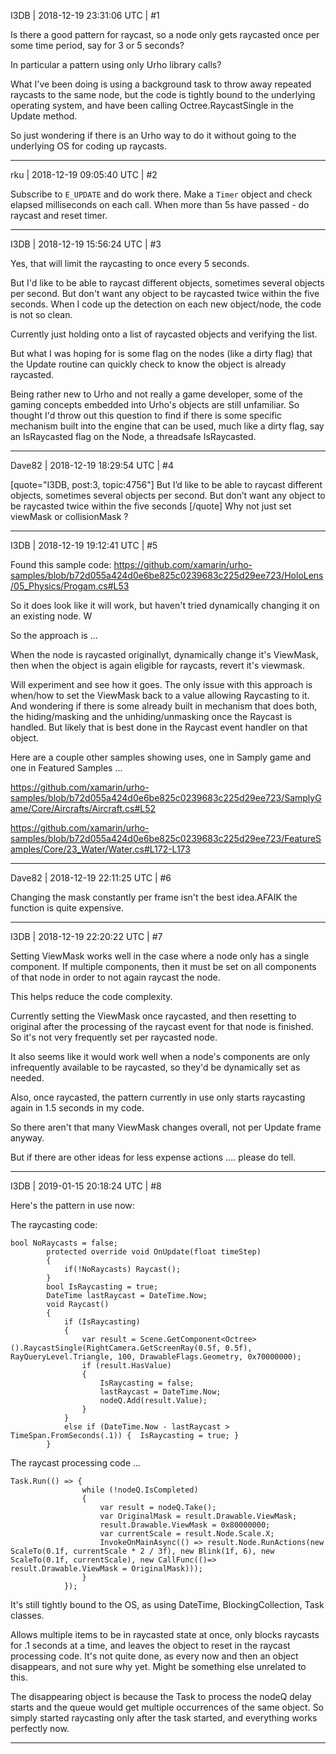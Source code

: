I3DB | 2018-12-19 23:31:06 UTC | #1

Is there a good pattern for raycast, so a node only gets raycasted once per some time period, say for 3 or 5 seconds?

In particular a pattern using only Urho library calls?

What I've been doing is using a background task to throw away repeated raycasts to the same node, but the code is tightly bound to the underlying operating system, and have been calling Octree.RaycastSingle in the Update method.

So just wondering if there is an Urho way to do it without going to the underlying OS for coding up raycasts.

-------------------------

rku | 2018-12-19 09:05:40 UTC | #2

Subscribe to `E_UPDATE` and do work there. Make a `Timer` object and check elapsed milliseconds on each call. When more than 5s have passed - do raycast and reset timer.

-------------------------

I3DB | 2018-12-19 15:56:24 UTC | #3

Yes, that will limit the raycasting to once every 5 seconds.

But I'd like to be able to raycast different objects, sometimes several objects per second. But don't want any object to be raycasted twice within the five seconds. When I code up the detection on each new object/node, the code is not so clean.

Currently just holding onto a list of raycasted objects and verifying the list.

But what I was hoping for is some flag on the nodes (like a dirty flag) that the Update routine can quickly check to know the object is already raycasted.

Being rather new to Urho and not really a game developer, some of the gaming concepts embedded into Urho's objects are still unfamiliar. So thought I'd throw out this question to find if there is some specific mechanism built into the engine that can be used, much like a dirty flag, say an IsRaycasted flag on the Node, a threadsafe IsRaycasted.

-------------------------

Dave82 | 2018-12-19 18:29:54 UTC | #4

[quote="I3DB, post:3, topic:4756"]
But I’d like to be able to raycast different objects, sometimes several objects per second. But don’t want any object to be raycasted twice within the five seconds
[/quote]
Why not just set viewMask or collisionMask ?

-------------------------

I3DB | 2018-12-19 19:12:41 UTC | #5

Found this sample code: 
https://github.com/xamarin/urho-samples/blob/b72d055a424d0e6be825c0239683c225d29ee723/HoloLens/05_Physics/Progam.cs#L53

So it does look like it will work, but haven't tried dynamically changing it on an existing node. W

So the approach is ...

When the node is raycasted originallyt, dynamically change it's ViewMask, then when the object is again eligible for raycasts, revert it's viewmask.

Will experiment and see how it goes. The only issue with this approach is when/how to set the ViewMask back to a value allowing Raycasting to it. And wondering if there is some already built in mechanism that does both, the hiding/masking and the unhiding/unmasking once the Raycast is handled. But likely that is best done in the Raycast event handler on that object.

Here are a couple other samples showing uses, one in Samply game and one in Featured Samples ...

https://github.com/xamarin/urho-samples/blob/b72d055a424d0e6be825c0239683c225d29ee723/SamplyGame/Core/Aircrafts/Aircraft.cs#L52

https://github.com/xamarin/urho-samples/blob/b72d055a424d0e6be825c0239683c225d29ee723/FeatureSamples/Core/23_Water/Water.cs#L172-L173

-------------------------

Dave82 | 2018-12-19 22:11:25 UTC | #6

Changing the mask constantly per frame isn't the best idea.AFAIK the function is quite expensive.

-------------------------

I3DB | 2018-12-19 22:20:22 UTC | #7

Setting ViewMask works well in the case where a node only has a single component. If multiple components, then it must be set on all components of that node in order to not again raycast the node.

This helps reduce the code complexity.

Currently setting the ViewMask once raycasted, and then resetting to original after the processing of the raycast event for that node is finished. So it's not very frequently set per raycasted node.

It also seems like it would work well when a node's components are only infrequently available to be raycasted, so they'd be dynamically set as needed.

Also, once raycasted, the pattern currently in use only starts raycasting again in 1.5 seconds in my code.

So there aren't that many ViewMask changes overall, not per Update frame anyway.

But if there are other ideas for less expense actions .... please do tell.

-------------------------

I3DB | 2019-01-15 20:18:24 UTC | #8

Here's the pattern in use now:

The raycasting code:
```
bool NoRaycasts = false;
        protected override void OnUpdate(float timeStep)
        {
            if(!NoRaycasts) Raycast();
        }
        bool IsRaycasting = true;
        DateTime lastRaycast = DateTime.Now;
        void Raycast()
        {
            if (IsRaycasting)
            {
                var result = Scene.GetComponent<Octree>().RaycastSingle(RightCamera.GetScreenRay(0.5f, 0.5f), RayQueryLevel.Triangle, 100, DrawableFlags.Geometry, 0x70000000);
                if (result.HasValue)
                {
                    IsRaycasting = false;
                    lastRaycast = DateTime.Now;
                    nodeQ.Add(result.Value);
                }
            }
            else if (DateTime.Now - lastRaycast > TimeSpan.FromSeconds(.1)) {  IsRaycasting = true; }
        }
```
The raycast processing code ... 
```
Task.Run(() => {
                while (!nodeQ.IsCompleted)
                {
                    var result = nodeQ.Take(); 
                    var OriginalMask = result.Drawable.ViewMask;
                    result.Drawable.ViewMask = 0x80000000;
                    var currentScale = result.Node.Scale.X;
                    InvokeOnMainAsync(() => result.Node.RunActions(new ScaleTo(0.1f, currentScale * 2 / 3f), new Blink(1f, 6), new ScaleTo(0.1f, currentScale), new CallFunc(()=> result.Drawable.ViewMask = OriginalMask)));
                }
            });
```
It's still tightly bound to the OS, as using DateTime, BlockingCollection, Task classes.

Allows multiple items to be in raycasted state at once, only blocks raycasts for .1 seconds at a time, and leaves the object to reset in the raycast processing code. It's not quite done, as every now and then an object disappears, and not sure why yet. Might be something else unrelated to this.

The disappearing object is because the Task to process the nodeQ delay starts and the queue would get multiple occurrences of the same object. So simply started raycasting only after the task started, and everything works perfectly now.

-------------------------

